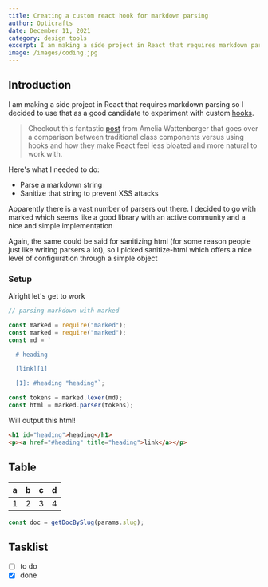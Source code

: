 ```yaml
---
title: Creating a custom react hook for markdown parsing
author: Opticrafts
date: December 11, 2021
category: design tools
excerpt: I am making a side project in React that requires markdown parsing so I decided to use that as a good candidate to experiment with custom.
image: /images/coding.jpg
---
```


## Introduction

I am making a side project in React that requires markdown parsing so I decided to use that as a good candidate to experiment with custom [hooks](https://reactjs.org/docs/hooks-intro.html).

> Checkout this fantastic [post](https://wattenberger.com/blog/react-hooks) from Amelia Wattenberger that goes over a comparison between traditional class components versus using hooks and how they make React feel less bloated and more natural to work with.

Here's what I needed to do:

- Parse a markdown string
- Sanitize that string to prevent XSS attacks

Apparently there is a vast number of parsers out there. I decided to go with marked which seems like a good library with an active community and a nice and simple implementation

Again, the same could be said for sanitizing html (for some reason people just like writing parsers a lot), so I picked sanitize-html which offers a nice level of configuration through a simple object

### Setup

Alright let's get to work

```js
// parsing markdown with marked

const marked = require("marked");
const marked = require("marked");
const md = `

  # heading

  [link][1]

  [1]: #heading "heading"`;

const tokens = marked.lexer(md);
const html = marked.parser(tokens);
```

Will output this html!

```html
<h1 id="heading">heading</h1>
<p><a href="#heading" title="heading">link</a></p>
```

## Table

| a   | b   | c   | d   |
| --- | --- | --- | --- |
| 1   | 2   | 3   | 4   |

```js
const doc = getDocBySlug(params.slug);
```

## Tasklist

- [ ] to do
- [x] done
